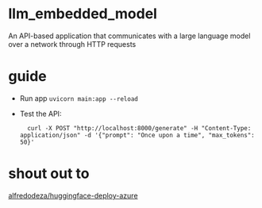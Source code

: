 # llm_embedded_model 

An API-based application that communicates with a large language model over a network through HTTP requests

# guide

- Run app `uvicorn main:app --reload`

- Test the API:

        curl -X POST "http://localhost:8000/generate" -H "Content-Type: application/json" -d '{"prompt": "Once upon a time", "max_tokens": 50}'

# shout out to

[alfredodeza/huggingface-deploy-azure](https://github.com/alfredodeza/huggingface-deploy-azure)
